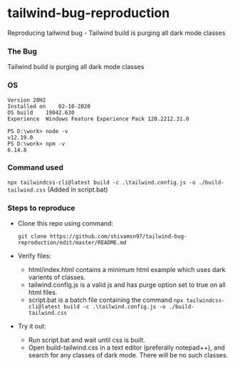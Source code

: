 # tailwind-bug-reproduction
Reproducing tailwind bug - Tailwind build is purging all dark mode classes

### The Bug
Tailwind build is purging all dark mode classes

### OS
```Edition	Windows 10 Home Single Language
Version	20H2
Installed on	‎02-‎10-‎2020
OS build	19042.630
Experience	Windows Feature Experience Pack 120.2212.31.0

PS D:\work> node -v
v12.19.0
PS D:\work> npm -v
6.14.8
```


### Command used
`npx tailwindcss-cli@latest build -c .\tailwind.config.js -o ./build-tailwind.css`
(Added in script.bat)

### Steps to reproduce
- Clone this repo using command:

  `git clone https://github.com/shivamsn97/tailwind-bug-reproduction/edit/master/README.md`
- Verify files:
  - html/index.html contains a minimum html example which uses dark varients of classes.
  - tailwind.config.js is a valid js and has purge option set to true on all html files.
  - script.bat is a batch file containing the command `npx tailwindcss-cli@latest build -c .\tailwind.config.js -o ./build-tailwind.css`
 
- Try it out:
  - Run script.bat and wait until css is built.
  - Open build-tailwind.css in a text editor (preferally notepad++), and search for any classes of dark mode. There will be no such classes.
